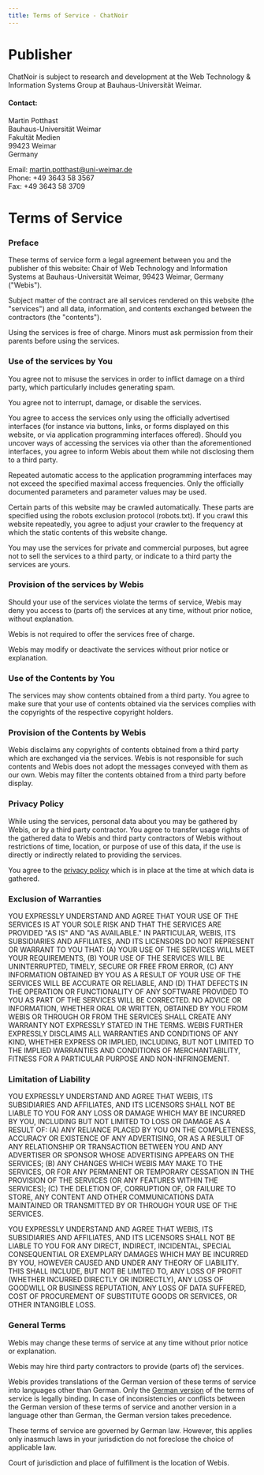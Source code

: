 ```yaml
---
title: Terms of Service - ChatNoir
---
```


# Publisher
ChatNoir is subject to research and development at the Web Technology & Information Systems Group at Bauhaus-Universität Weimar.

#### Contact:
Martin Potthast\
Bauhaus-Universität Weimar\
Fakultät Medien\
99423 Weimar\
Germany 

Email: [martin.potthast@uni-weimar.de](mailto:martin.potthast@uni-weimar.de)\
Phone: +49 3643 58 3567\
Fax: +49 3643 58 3709

# Terms of Service
### Preface

These terms of service form a legal agreement between you and the publisher of this website: Chair of Web Technology and Information Systems at Bauhaus-Universität Weimar, 99423 Weimar, Germany ("Webis").

Subject matter of the contract are all services rendered on this website (the "services") and all data, information, and contents exchanged between the contractors (the "contents").

Using the services is free of charge. Minors must ask permission from their parents before using the services.

### Use of the services by You

You agree not to misuse the services in order to inflict damage on a third party, which particularly includes generating spam.

You agree not to interrupt, damage, or disable the services.

You agree to access the services only using the officially advertised interfaces (for instance via buttons, links, or forms displayed on this website, or via application programming interfaces offered). Should you uncover ways of accessing the services via other than the aforementioned interfaces, you agree to inform Webis about them while not disclosing them to a third party.

Repeated automatic access to the application programming interfaces may not exceed the specified maximal access frequencies. Only the officially documented parameters and parameter values may be used.

Certain parts of this website may be crawled automatically. These parts are specified using the robots exclusion protocol (robots.txt). If you crawl this website repeatedly, you agree to adjust your crawler to the frequency at which the static contents of this website change.

You may use the services for private and commercial purposes, but agree not to sell the services to a third party, or indicate to a third party the services are yours.

### Provision of the services by Webis

Should your use of the services violate the terms of service, Webis may deny you access to (parts of) the services at any time, without prior notice, without explanation.

Webis is not required to offer the services free of charge.

Webis may modify or deactivate the services without prior notice or explanation.

### Use of the Contents by You

The services may show contents obtained from a third party. You agree to make sure that your use of contents obtained via the services complies with the copyrights of the respective copyright holders.

### Provision of the Contents by Webis

Webis disclaims any copyrights of contents obtained from a third party which are exchanged via the services. Webis is not responsible for such contents and Webis does not adopt the messages conveyed with them as our own. Webis may filter the contents obtained from a third party before display.

### Privacy Policy

While using the services, personal data about you may be gathered by Webis, or by a third party contractor. You agree to transfer usage rights of the gathered data to Webis and third party contractors of Webis without restrictions of time, location, or purpose of use of this data, if the use is directly or indirectly related to providing the services.

You agree to the [privacy policy](/doc/privacy) which is in place at the time at which data is gathered.

### Exclusion of Warranties

YOU EXPRESSLY UNDERSTAND AND AGREE THAT YOUR USE OF THE SERVICES IS AT YOUR SOLE RISK AND THAT THE SERVICES ARE PROVIDED "AS IS" AND "AS AVAILABLE." IN PARTICULAR, WEBIS, ITS SUBSIDIARIES AND AFFILIATES, AND ITS LICENSORS DO NOT REPRESENT OR WARRANT TO YOU THAT: (A) YOUR USE OF THE SERVICES WILL MEET YOUR REQUIREMENTS, (B) YOUR USE OF THE SERVICES WILL BE UNINTERRUPTED, TIMELY, SECURE OR FREE FROM ERROR, (C) ANY INFORMATION OBTAINED BY YOU AS A RESULT OF YOUR USE OF THE SERVICES WILL BE ACCURATE OR RELIABLE, AND (D) THAT DEFECTS IN THE OPERATION OR FUNCTIONALITY OF ANY SOFTWARE PROVIDED TO YOU AS PART OF THE SERVICES WILL BE CORRECTED. NO ADVICE OR INFORMATION, WHETHER ORAL OR WRITTEN, OBTAINED BY YOU FROM WEBIS OR THROUGH OR FROM THE SERVICES SHALL CREATE ANY WARRANTY NOT EXPRESSLY STATED IN THE TERMS. WEBIS FURTHER EXPRESSLY DISCLAIMS ALL WARRANTIES AND CONDITIONS OF ANY KIND, WHETHER EXPRESS OR IMPLIED, INCLUDING, BUT NOT LIMITED TO THE IMPLIED WARRANTIES AND CONDITIONS OF MERCHANTABILITY, FITNESS FOR A PARTICULAR PURPOSE AND NON-INFRINGEMENT.

### Limitation of Liability

YOU EXPRESSLY UNDERSTAND AND AGREE THAT WEBIS, ITS SUBSIDIARIES AND AFFILIATES, AND ITS LICENSORS SHALL NOT BE LIABLE TO YOU FOR ANY LOSS OR DAMAGE WHICH MAY BE INCURRED BY YOU, INCLUDING BUT NOT LIMITED TO LOSS OR DAMAGE AS A RESULT OF: (A) ANY RELIANCE PLACED BY YOU ON THE COMPLETENESS, ACCURACY OR EXISTENCE OF ANY ADVERTISING, OR AS A RESULT OF ANY RELATIONSHIP OR TRANSACTION BETWEEN YOU AND ANY ADVERTISER OR SPONSOR WHOSE ADVERTISING APPEARS ON THE SERVICES; (B) ANY CHANGES WHICH WEBIS MAY MAKE TO THE SERVICES, OR FOR ANY PERMANENT OR TEMPORARY CESSATION IN THE PROVISION OF THE SERVICES (OR ANY FEATURES WITHIN THE SERVICES); (C) THE DELETION OF, CORRUPTION OF, OR FAILURE TO STORE, ANY CONTENT AND OTHER COMMUNICATIONS DATA MAINTAINED OR TRANSMITTED BY OR THROUGH YOUR USE OF THE SERVICES.

YOU EXPRESSLY UNDERSTAND AND AGREE THAT WEBIS, ITS SUBSIDIARIES AND AFFILIATES, AND ITS LICENSORS SHALL NOT BE LIABLE TO YOU FOR ANY DIRECT, INDIRECT, INCIDENTAL, SPECIAL CONSEQUENTIAL OR EXEMPLARY DAMAGES WHICH MAY BE INCURRED BY YOU, HOWEVER CAUSED AND UNDER ANY THEORY OF LIABILITY. THIS SHALL INCLUDE, BUT NOT BE LIMITED TO, ANY LOSS OF PROFIT (WHETHER INCURRED DIRECTLY OR INDIRECTLY), ANY LOSS OF GOODWILL OR BUSINESS REPUTATION, ANY LOSS OF DATA SUFFERED, COST OF PROCUREMENT OF SUBSTITUTE GOODS OR SERVICES, OR OTHER INTANGIBLE LOSS.

### General Terms

Webis may change these terms of service at any time without prior notice or explanation.

Webis may hire third party contractors to provide (parts of) the services.

Webis provides translations of the German version of these terms of service into languages other than German. Only the [German version](/doc/terms-de) of the terms of service is legally binding. In case of inconsistencies or conflicts between the German version of these terms of service and another version in a language other than German, the German version takes precedence.

These terms of service are governed by German law. However, this applies only inasmuch laws in your jurisdiction do not foreclose the choice of applicable law.

Court of jurisdiction and place of fulfillment is the location of Webis.